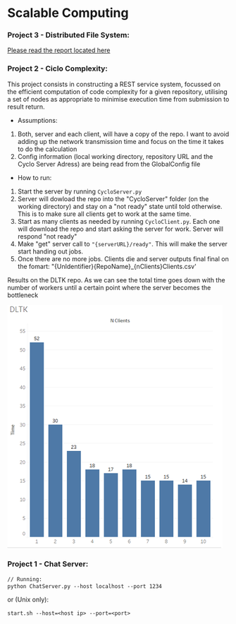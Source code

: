 # Scalable Computing

### <i class="icon-file"></i> Project 3 - Distributed File System:

[Please read the report located here](DistFileSystem/Report.pdf)




### <i class="icon-file"></i> Project 2 - Ciclo Complexity:


This project consists in constructing a REST service system, focussed on the efficient computation of code complexity for a given repository, utilising a set of nodes as appropriate to minimise execution time from submission to result return.


* Assumptions:

1) Both, server and each client, will have a copy of the repo. I want to avoid adding up the network transmission time and focus on the time it takes to do the calculation
2) Config information (local working directory, repository URL and the Cyclo Server Adress) are being read from the GlobalConfig file

* How to run:

1) Start the server by running ```CycloServer.py```
2) Server will dowload the repo into the "CycloServer" folder (on the working directory) and stay on a "not ready" state until told otherwise. This is to make sure all clients get to work at the same time.
3) Start as many clients as needed by running ```CycloClient.py```. Each one will download the repo and start asking the server for work. Server will respond "not ready"
4) Make "get" server call to ```"{serverURL}/ready"```. This will make the server start handing out jobs.
5) Once there are no more jobs. Clients die and server outputs final final on the fomart: "{UnIdentifier}{RepoName}_{nClients}Clients.csv'


Results on the DLTK repo. As we can see the total time goes down with the number of workers until a certain point where the server becomes the bottleneck

![ResultsDLTK](/CyclomaticComplx/Results/DLTK.png)




### <i class="icon-file"></i> Project 1 - Chat Server:
```
// Running:
python ChatServer.py --host localhost --port 1234
```

or (Unix only):

```
start.sh --host=<host ip> --port=<port>
```